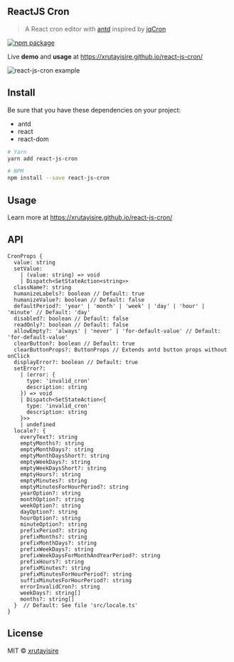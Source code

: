 ## ReactJS Cron

> A React cron editor with [antd](https://github.com/ant-design/ant-design) inspired by [jqCron](https://github.com/arnapou/jqcron)

[![npm package](https://img.shields.io/npm/v/react-js-cron/latest.svg)](https://www.npmjs.com/package/react-js-cron)

Live **demo** and **usage** at https://xrutayisire.github.io/react-js-cron/

![react-js-cron example](https://raw.githubusercontent.com/xrutayisire/react-js-cron/master/react-js-cron-example.png)

## Install

Be sure that you have these dependencies on your project:
* antd
* react
* react-dom

```bash
# Yarn
yarn add react-js-cron

# NPM
npm install --save react-js-cron
```

## Usage

Learn more at https://xrutayisire.github.io/react-js-cron/

## API

```
CronProps {
  value: string
  setValue: 
    | (value: string) => void
    | Dispatch<SetStateAction<string>> 
  className?: string
  humanizeLabels?: boolean // Default: true
  humanizeValue?: boolean // Default: false
  defaultPeriod?: 'year' | 'month' | 'week' | 'day' | 'hour' | 'minute' // Default: 'day'
  disabled?: boolean // Default: false
  readOnly?: boolean // Default: false
  allowEmpty?: 'always' | 'never' | 'for-default-value' // Default: 'for-default-value'
  clearButton?: boolean // Default: true
  clearButtonProps?: ButtonProps // Extends antd button props without onClick
  displayError?: boolean // Default: true
  setError?: 
    | (error: {
      type: 'invalid_cron'
      description: string
    }) => void
    | Dispatch<SetStateAction<{
      type: 'invalid_cron'
      description: string
    }>>
    | undefined
  locale?: {
    everyText?: string
    emptyMonths?: string
    emptyMonthDays?: string
    emptyMonthDaysShort?: string
    emptyWeekDays?: string
    emptyWeekDaysShort?: string
    emptyHours?: string
    emptyMinutes?: string
    emptyMinutesForHourPeriod?: string
    yearOption?: string
    monthOption?: string
    weekOption?: string
    dayOption?: string
    hourOption?: string
    minuteOption?: string
    prefixPeriod?: string
    prefixMonths?: string
    prefixMonthDays?: string
    prefixWeekDays?: string
    prefixWeekDaysForMonthAndYearPeriod?: string
    prefixHours?: string
    prefixMinutes?: string
    prefixMinutesForHourPeriod?: string
    suffixMinutesForHourPeriod?: string
    errorInvalidCron?: string
    weekDays?: string[]
    months?: string[]
  }  // Default: See file 'src/locale.ts'
}
````

## License

MIT © [xrutayisire](https://github.com/xrutayisire)
  

